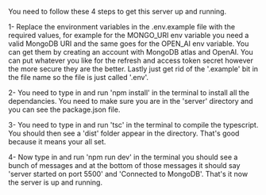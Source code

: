 You need to follow these 4 steps to get this server up and running.

1- Replace the environment variables in the .env.example file with the required values, for example for the MONGO_URI env variable you need a valid MongoDB URI and the same goes for the OPEN_AI env variable. You can get them by creating an account with MongoDB atlas and OpenAI. You can put whatever you like for the refresh and access token secret however the more secure they are the better. Lastly just get rid of the '.example' bit in the file name so the file is just called '.env'.

2- You need to type in and run 'npm install' in the terminal to install all the dependancies. You need to make sure you are in the 'server' directory and you can see the package.json file.

3- You need to type in and run 'tsc' in the terminal to compile the typescript. You should then see a 'dist' folder appear in the directory. That's good because it means your all set. 

4- Now type in and run 'npm run dev' in the terminal you should see a bunch of messages and at the bottom of those messages it should say 'server started on port 5500' and 'Connected to MongoDB'. That's it now the server is up and running. 